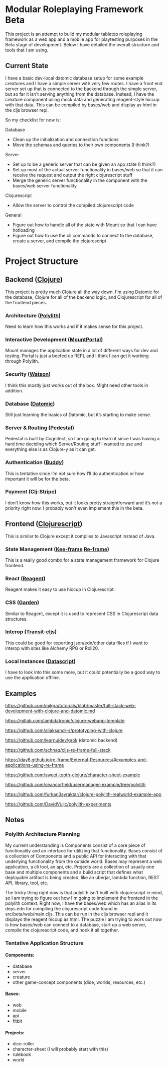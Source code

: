 # Modular Roleplaying Framework Beta

This project is an attempt to build my modular tabletop roleplaying framework
as a web app and a mobile app for playtesting purposes in the Beta stage of
development. Below I have detailed the overall structure and tools that I am
using.

## Current State

I have a basic dev-local datomic database setup for some example creatures and
I have a simple server with very few routes. I have a front end server set up
that is connected to the backend through the simple server, but so far it isn't
serving anything from the database. Instead, I have the creature component using mock
data and generating reagent-style hiccup with that data. This can be compiled
by bases/web and display as html in the cljs browser repl.

So my checklist for now is:

Database
- Clean up the initialization and connection functions
- Move the schemas and queries to their own components (I think?)

Server
- Set up to be a generic server that can be given an app state (I think?)
- Set up most of the actual server functionality in bases/web so that it can receive the request and output the right clojurescript stuff
- Merge the generic server functionality in the component with the bases/web server functionality

Clojurescript
- Allow the server to control the compiled clojurescript code

General
- Figure out how to handle all of the state with Mount so that I can have hotloading
- Figure out how to use the cli commands to connect to the database, create a server, and compile the clojurescript

# Project Structure

## Backend ([Clojure](https://clojure.org/))

This project is pretty much Clojure all the way down. I'm using Datomic for the
database, Clojure for all of the backend logic, and Clojurescript for all of the
frontend pieces.

### Architecture ([Polylith](https://github.com/polyfy/polylith))

Need to learn how this works and if it makes sense for this project.

### Interactive Development ([Mount](https://github.com/tolitius/mount)[Portal](https://github.com/djblue/portal))

Mount manages the application state in a lot of different ways for dev and testing.
Portal is just a beefed up REPL and I think I can get it working through
Polylith.

### Security ([Watson](https://github.com/clj-holmes/clj-watson))

I think this mostly just works out of the box. Might need other tools in addition.

### Database ([Datomic](https://www.datomic.com/))

Still just learning the basics of Datomic, but it’s starting to make sense.

### Server & Routing ([Pedestal](https://github.com/pedestal/pedestal))

Pedestal is built by Cognitect, so I am going to learn it since I was having
a hard time deciding which Server/Routing stuff I wanted to use and everything else
is as Clojure-y as it can get.

### Authentication ([Buddy](https://github.com/funcool/buddy))

This is tentative since I’m not sure how I’ll do authentication or how important
it will be for the beta.

### Payment ([Clj-Stripe](https://github.com/abengoa/clj-stripe))

I don’t know how this works, but it looks pretty straightforward and it’s not a
priority right now. I probably won't even implement this in the beta.

## Frontend ([Clojurescript](https://clojurescript.org/))

This is similar to Clojure except it compiles to Javascript instead of Java.

###

### State Management ([Kee-frame](https://github.com/ingesolvoll/kee-frame) [Re-frame](https://github.com/day8/re-frame))

This is a really good combo for a state management framework for Clojure frontend.

### React ([Reagent](https://github.com/reagent-project/reagent))

Reagent makes it easy to use hiccup in Clojurescript.

### CSS ([Garden](https://github.com/noprompt/garden))

Similar to Reagent, except it is used to represent CSS in Clojurescript data
structures.

### Interop ([Transit-cljs](https://github.com/cognitect/transit-cljs))

This could be good for exporting json/edn/other data files if I want to interop
with sites like Alchemy RPG or Roll20.

### Local Instances ([Datascript](https://github.com/tonsky/datascript))

I have to look into this some more, but it could potentially be a good way to
use the application offline.



## Examples

https://github.com/milgra/tutorials/blob/master/full-stack-web-development-with-clojure-and-datomic.md

https://gitlab.com/lambdatronic/clojure-webapp-template

https://github.com/aliaksandr-s/prototyping-with-clojure

https://github.com/learnuidev/grok (datomic backend)

https://github.com/schnaq/cljs-re-frame-full-stack

https://day8.github.io/re-frame/External-Resources/#examples-and-applications-using-re-frame

https://github.com/sweet-tooth-clojure/character-sheet-example

https://github.com/seancorfield/usermanager-example/tree/polylith

https://github.com/furkan3ayraktar/clojure-polylith-realworld-example-app

https://github.com/DavidVujic/polylith-experiments

## Notes

### Polylith Architecture Planning

My current understanding is Components consist of a core piece of functionality
and an interface for utilizing that functionality. Bases consist of a collection
of Components and a public API for interacting with that underlying functionality
from the outside world. Bases may represent a web application, a cli tool, an api, etc.
Projects are a collection of usually one base and multiple components and a build script
that defines what deployable artifact is being created, like an uberjar, lambda
function, REST API, library, tool, etc.

The tricky thing right now is that polylith isn't built with clojurescript in mind,
so I am trying to figure out how I'm going to implement the frontend in the polylith context.
Right now, I have the bases/web which has an alias in its deps.edn for compiling the
clojurescript code found in src/beta/web/main.cljs. This can be run in the cljs browser
repl and it displays the reagent hiccup as html. The puzzle I am trying to work out
now is how bases/web can connect to a database, start up a web server, compile
the clojurescript code, and hook it all together.


### Tentative Application Structure

#### Components:
- database
- server
- creature
- other game-concept components (dice, worlds, resources, etc.)

#### Bases:
- web
- mobile
- api
- fitbit

#### Projects:
- dice-roller
- character-sheet (I will probably start with this)
- rulebook
- world

